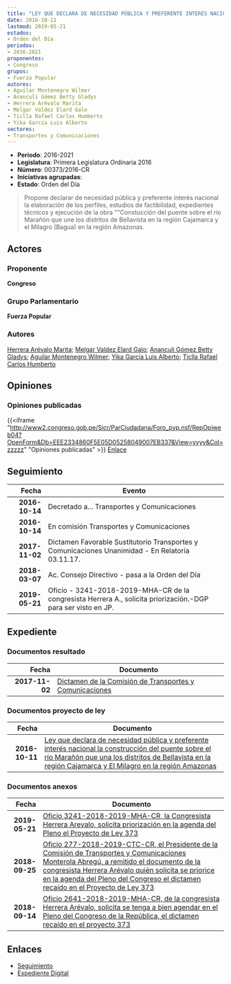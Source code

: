 ```yaml
---
title: "LEY QUE DECLARA DE NECESIDAD PÚBLICA Y PREFERENTE INTERÉS NACIONAL LA CONSTRUCCIÓN DEL PUENTE SOBRE EL RÍO MARAÑÓN QUE UNA LOS DISTRITOS DE BELLAVISTA EN LA REGIÓN CAJAMARCA Y EL MILAGRO EN LA REGIÓN AMAZONAS"
date: 2016-10-11
lastmod: 2019-05-21
estados:
- Orden del Día
periodos:
- 2016-2021
proponentes:
- Congreso
grupos:
- Fuerza Popular
autores:
- Aguilar Montenegro Wilmer
- Ananculi Gómez Betty Gladys
- Herrera Arévalo Marita
- Melgar Valdez Elard Galo
- Ticlla Rafael Carlos Humberto
- Yika García Luis Alberto
sectores:
- Transportes y Comunicaciones
---
```

- **Periodo**: 2016-2021
- **Legislatura**: Primera Legislatura Ordinaria 2016
- **Número**: 00373/2016-CR
- **Iniciativas agrupadas**: 
- **Estado**: Orden del Día

> Propone declarar de necesidad pública y preferente interés nacional la elaboración de los perfiles, estudios de factibilidad, expedientes técnicos y ejecución de la obra ""Constucción del puente sobre el río Marañón que une los distritos de Bellavista en la región Cajamarca y el Milagro (Bagua) en la región Amazonas.


## Actores

### Proponente

**Congreso**

### Grupo Parlamentario

**Fuerza Popular**

### Autores

[Herrera Arévalo Marita](mailto:mailto:mherrera@congreso.gob.pe); [Melgar Valdez Elard Galo](mailto:mailto:emelgar@congreso.gob.pe); [Ananculi Gómez Betty Gladys](mailto:mailto:bananculi@congreso.gob.pe); [Aguilar Montenegro Wilmer](mailto:mailto:waguilar@congreso.gob.pe); [Yika García Luis Alberto](mailto:mailto:lyika@congreso.gob.pe); [Ticlla Rafael Carlos Humberto](mailto:mailto:cticlla@congreso.gob.pe)

## Opiniones

### Opiniones publicadas

{{<iframe "http://www2.congreso.gob.pe/Sicr/ParCiudadana/Foro_pvp.nsf/RepOpiweb04?OpenForm&Db=EEE2334860F5E05D05258049007EB337&View=yyyy&Col=zzzzz" "Opiniones publicadas" >}}
[Enlace](http://www2.congreso.gob.pe/Sicr/ParCiudadana/Foro_pvp.nsf/RepOpiweb04?OpenForm&Db=EEE2334860F5E05D05258049007EB337&View=yyyy&Col=zzzzz)


## Seguimiento

| Fecha | Evento |
|------:|--------|
| **2016-10-14** | Decretado a... Transportes y Comunicaciones |
| **2016-10-14** | En comisión Transportes y Comunicaciones |
| **2017-11-02** | Dictamen Favorable Sustitutorio Transportes y Comunicaciones Unanimidad - En Relatoría 03.11.17. |
| **2018-03-07** | Ac. Consejo Directivo - pasa a la Orden del Día |
| **2019-05-21** | Oficio - 3241-2018-2019-MHA-CR de la congresista Herrera A., solicita priorización.-DGP para ser visto en JP. |

## Expediente

### Documentos resultado

| Fecha | Documento |
|------:|-----------|
| **2017-11-02** | [Dictamen de la Comisión de Transportes y Comunicaciones](http://www.leyes.congreso.gob.pe/Documentos/2016_2021/ADLP/Normas_Legales/30665-LEY.pdf) |

### Documentos proyecto de ley

| Fecha | Documento |
|------:|-----------|
| **2016-10-11** | [Ley que declara de necesidad pública y preferente interés nacional la construcción del puente sobre el río Marañón que una los distritos de Bellavista en la región Cajamarca y El Milagro en la región Amazonas](http://www.leyes.congreso.gob.pe/Documentos/2016_2021/Proyectos_de_Ley_y_de_Resoluciones_Legislativas/PL0037320161011.pdf) |

### Documentos anexos

| Fecha | Documento |
|------:|-----------|
| **2019-05-21** | [Oficio 3241-2018-2019-MHA-CR, la Congresista Herrera Arevalo, solicita priorización en la agenda del Pleno el Proyecto de Ley 373](http://www.leyes.congreso.gob.pe/Documentos/2016_2021/Oficios/Congresistas/OFICIO-3241-2018-2019-MHA-CR.pdf) |
| **2018-09-25** | [Oficio 277-2018-2019-CTC-CR, el Presidente de la Comisión de Transportes y Comunicaciones Monterola Abregú, a remitido el documento de la congresista Herrera Arévalo quién solicita se priorice en la agenda del Pleno del Congreso el dictamen recaído en el Proyecto de Ley 373](http://www.leyes.congreso.gob.pe/Documentos/2016_2021/Oficios/Comisiones_Ordinarias/OFICIO-277-2018-2019-CTC-CR.PDF) |
| **2018-09-14** | [Oficio 2641-2018-2019-MHA-CR, de la congresista Herrera Arévalo, solicita se tenga a bien agendar en el Pleno del Congreso de la República, el dictamen recaído en el proyecto 373](http://www.leyes.congreso.gob.pe/Documentos/2016_2021/Oficios/Congresistas/OFICIO-2641-2018-2019-MHA-CR.pdf) |

## Enlaces

- [Seguimiento](http://www2.congreso.gob.pe/Sicr/TraDocEstProc/CLProLey2016.nsf/f7fff46988ca05b1052578e100829cc7/da447f9b5a9ad36d052580490077b3f9?OpenDocument)
- [Expediente Digital](http://www2.congreso.gob.pe/Sicr/TraDocEstProc/Expvirt_2011.nsf/visbusqptramdoc1621/00373?opendocument)

